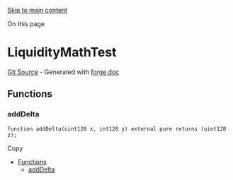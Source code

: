[Skip to main content](https://docs.uniswap.org/contracts/v4/reference/core/test/LiquidityMathTest#)

On this page

# LiquidityMathTest

[Git Source](https://github.com/uniswap/v4-core/blob/b619b6718e31aa5b4fa0286520c455ceb950276d/src/test/LiquidityMathTest.sol) \- Generated with [forge doc](https://book.getfoundry.sh/reference/forge/forge-doc)

## Functions [​](https://docs.uniswap.org/contracts/v4/reference/core/test/LiquidityMathTest\#functions "Direct link to heading")

### addDelta [​](https://docs.uniswap.org/contracts/v4/reference/core/test/LiquidityMathTest\#adddelta "Direct link to heading")

```codeBlockLines_mRuA
function addDelta(uint128 x, int128 y) external pure returns (uint128 z);

```

Copy

- [Functions](https://docs.uniswap.org/contracts/v4/reference/core/test/LiquidityMathTest#functions)
  - [addDelta](https://docs.uniswap.org/contracts/v4/reference/core/test/LiquidityMathTest#adddelta)